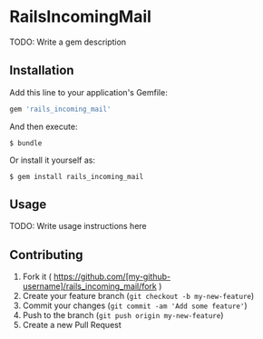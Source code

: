 # RailsIncomingMail

TODO: Write a gem description

## Installation

Add this line to your application's Gemfile:

```ruby
gem 'rails_incoming_mail'
```

And then execute:

    $ bundle

Or install it yourself as:

    $ gem install rails_incoming_mail

## Usage

TODO: Write usage instructions here

## Contributing

1. Fork it ( https://github.com/[my-github-username]/rails_incoming_mail/fork )
2. Create your feature branch (`git checkout -b my-new-feature`)
3. Commit your changes (`git commit -am 'Add some feature'`)
4. Push to the branch (`git push origin my-new-feature`)
5. Create a new Pull Request
